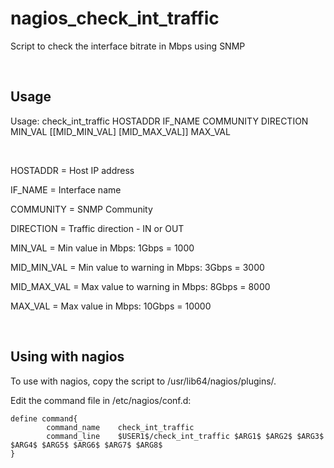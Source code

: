 # nagios_check_int_traffic

Script to check the interface bitrate in Mbps using SNMP

&nbsp;

## Usage

Usage: check_int_traffic HOSTADDR IF_NAME COMMUNITY DIRECTION MIN_VAL [[MID_MIN_VAL] [MID_MAX_VAL]] MAX_VAL

&nbsp;

HOSTADDR = Host IP address

IF_NAME = Interface name

COMMUNITY = SNMP Community

DIRECTION = Traffic direction - IN or OUT

MIN_VAL = Min value in Mbps: 1Gbps = 1000

MID_MIN_VAL = Min value to warning in Mbps: 3Gbps = 3000

MID_MAX_VAL = Max value to warning in Mbps: 8Gbps = 8000

MAX_VAL = Max value in Mbps: 10Gbps = 10000

&nbsp;

## Using with nagios

To use with nagios, copy the script to /usr/lib64/nagios/plugins/.

Edit the command file in /etc/nagios/conf.d:

```
define command{
        command_name    check_int_traffic
        command_line    $USER1$/check_int_traffic $ARG1$ $ARG2$ $ARG3$ $ARG4$ $ARG5$ $ARG6$ $ARG7$ $ARG8$
}
```
